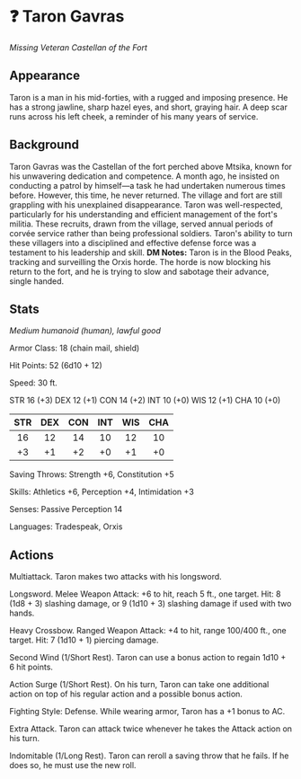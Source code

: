 # ❓ Taron Gavras
_Missing Veteran Castellan of the Fort_

## Appearance
Taron is a man in his mid-forties, with a rugged and imposing presence. He has a strong jawline, sharp hazel eyes, and short, graying hair. A deep scar runs across his left cheek, a reminder of his many years of service.

## Background
Taron Gavras was the Castellan of the fort perched above Mtsika, known for his unwavering dedication and competence. A month ago, he insisted on conducting a patrol by himself—a task he had undertaken numerous times before. However, this time, he never returned. The village and fort are still grappling with his unexplained disappearance. Taron was well-respected, particularly for his understanding and efficient management of the fort's militia. These recruits, drawn from the village, served annual periods of corvée service rather than being professional soldiers. Taron's ability to turn these villagers into a disciplined and effective defense force was a testament to his leadership and skill.
**DM Notes:** Taron is in the Blood Peaks, tracking and surveilling the Orxis horde. The horde is now blocking his return to the fort, and he is trying to slow and sabotage their advance, single handed.

## Stats
_Medium humanoid (human), lawful good_

Armor Class: 18 (chain mail, shield)

Hit Points: 52 (6d10 + 12)

Speed: 30 ft.

STR 16 (+3)
DEX 12 (+1)
CON 14 (+2)
INT 10 (+0)
WIS 12 (+1)
CHA 10 (+0)

| STR | DEX | CON | INT | WIS | CHA |
|:---:|:---:|:---:|:---:|:---:|:---:|
|16   |12   |14   |10   |12   |10   |
|+3   |+1   |+2   |+0   |+1   |+0   |

Saving Throws: Strength +6, Constitution +5

Skills: Athletics +6, Perception +4, Intimidation +3

Senses: Passive Perception 14

Languages: Tradespeak, Orxis

## Actions
Multiattack. Taron makes two attacks with his longsword.

Longsword. Melee Weapon Attack: +6 to hit, reach 5 ft., one target. Hit: 8 (1d8 + 3) slashing damage, or 9 (1d10 + 3) slashing damage if used with two hands.

Heavy Crossbow. Ranged Weapon Attack: +4 to hit, range 100/400 ft., one target. Hit: 7 (1d10 + 1) piercing damage.

Second Wind (1/Short Rest). Taron can use a bonus action to regain 1d10 + 6 hit points.

Action Surge (1/Short Rest). On his turn, Taron can take one additional action on top of his regular action and a possible bonus action.

Fighting Style: Defense. While wearing armor, Taron has a +1 bonus to AC.

Extra Attack. Taron can attack twice whenever he takes the Attack action on his turn.

Indomitable (1/Long Rest). Taron can reroll a saving throw that he fails. If he does so, he must use the new roll.
